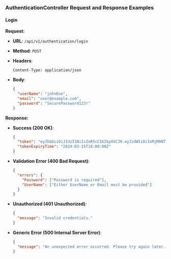 ### AuthenticationController Request and Response Examples

#### Login

**Request:**

- **URL**: `/api/v1/authentication/login`
- **Method**: `POST`
- **Headers**:
  ```plaintext
  Content-Type: application/json
  ```

- **Body**:
  ```json
  {
    "userName": "johnDoe",
    "email": "user@example.com",
    "password": "SecurePassword123!"
  }
  ```

**Response:**

- **Success (200 OK)**:
  ```json
  {
    "token": "eyJhbGciOiJIUzI1NiIsInR5cCI6IkpXVCJ9.eyJzdWIiOiIxMjM0NTY3ODkwIiwibmFtZSI6IkpvaG4gRG9lIiwiaWF0IjoxNTE2MjM5MDIyfQ.SflKxwRJSMeKKF2QT4fwpMeJf36POk6yJV_adQssw5c",
    "tokenExpiryTime": "2024-03-15T10:00:00Z"
  }
  ```

- **Validation Error (400 Bad Request)**:
  ```json
  {
    "errors": {
      "Password": ["Password is required"],
      "UserName": ["Either UserName or Email must be provided"]
    }
  }
  ```

- **Unauthorized (401 Unauthorized)**:
  ```json
  {
    "message": "Invalid credentials."
  }
  ```

- **Generic Error (500 Internal Server Error)**:
  ```json
  {
    "message": "An unexpected error occurred. Please try again later."
  }
  ``` 